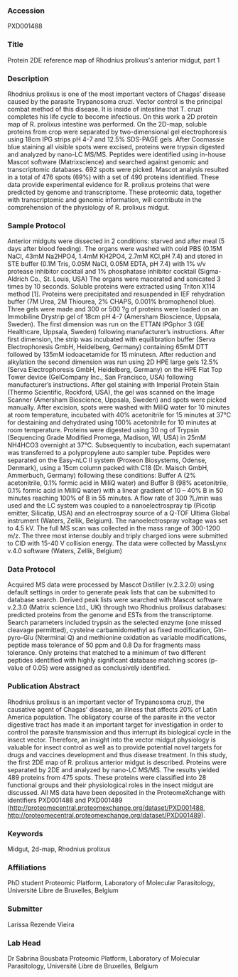 ### Accession
PXD001488

### Title
Protein 2DE reference map of Rhodnius prolixus's anterior midgut, part 1

### Description
Rhodnius prolixus is one of the most important vectors of Chagas’ disease caused by the parasite Trypanosoma cruzi. Vector control is the principal combat method of this disease. It is inside of intestine that T. cruzi completes his life cycle to become infectious. On this work a 2D protein map of R. prolixus intestine was performed. On the 2D-map, soluble proteins from crop were separated by two-dimensional gel electrophoresis using 18cm IPG strips pH 4-7 and 12.5% SDS-PAGE gels. After Coomassie blue staining all visible spots were excised, proteins were trypsin digested and analyzed by nano-LC MS/MS. Peptides were identified using in-house Mascot software (Matrixscience) and searched against genomic and transcriptomic databases. 692 spots were picked. Mascot analysis resulted in a total of 476 spots (69%) with a set of 490 proteins identified. These data provide experimental evidence for R. prolixus proteins that were predicted by genome and transcriptome. These proteomic data, together with transcriptomic and genomic information, will contribute in the comprehension of the physiology of R. prolixus midgut.

### Sample Protocol
Anterior midguts were dissected in 2 conditions: starved and after meal (5 days after blood feeding). The organs were washed with cold PBS (0.15M NaCl, 43mM Na2HPO4, 1.4mM KH2PO4, 2.7mM KCl,pH 7.4) and stored in STE buffer (0.1M Tris, 0.05M NaCl, 0.05M EDTA, pH 7.4) with 1% v/v protease inhibitor cocktail and 1% phosphatase inhibitor cocktail (Sigma-Aldrich Co., St. Louis, USA) The organs were macerated and sonicated 3 times by 10 seconds. Soluble proteins were extracted using Triton X114 method [1]. Proteins were precipitated and resuspended in IEF rehydration buffer (7M Urea, 2M Thiourea, 2% CHAPS, 0.001% bromophenol blue). Three gels were made and 300 or 500 ?g of proteins were loaded on an Immobiline Drystrip gel of 18cm pH 4-7 (Amersham Bioscience, Uppsala, Sweden). The first dimension was run on the ETTAN IPGphor 3 (GE Healthcare, Uppsala, Sweden) following manufacturer’s instructions. After first dimension, the strip was incubated with equilibration buffer (Serva Electrophoresis GmbH, Heidelberg, Germany) containing 65mM DTT followed by 135mM iodoacetamide for 15 minutesn. After reduction and alkylation the second dimension was run using 2D HPE large gels 12.5% (Serva Electrophoresis GmbH, Heidelberg, Germany) on the HPE Flat Top Tower device (GelCompany Inc., San Francisco, USA) following manufacturer’s instructions. After gel staining with Imperial Protein Stain (Thermo Scientific, Rockford, USA), the gel was scanned on the Image Scanner (Amersham Bioscience, Uppsala, Sweden) and spots were picked manually. After excision, spots were washed with MiliQ water for 10 minutes at room temperature, incubated with 40% acetonitrile for 15 minutes at 37°C for destaining and dehydrated using 100% acetonitrile for 10 minutes at room temperature. Proteins were digested using 30 ng of Trypsin (Sequencing Grade Modified Promega, Madison, WI, USA) in 25mM NH4HCO3 overnight at 37°C. Subsequently to incubation, each supernatant was transferred to a polypropylene auto sampler tube. Peptides were separated on the Easy-nLC II system (Proxeon Biosystems, Odense, Denmark), using a 15cm column packed with C18 (Dr. Maisch GmbH, Ammerbuch, Germany) following these conditions: Buffer A (2% acetonitrile, 0.1% formic acid in MiliQ water) and Buffer B (98% acetonitrile, 0.1% formic acid in MilliQ water) with a linear gradient of 10 – 40% B in 50 minutes reaching 100% of B in 55 minutes. A flow rate of 300 ?L/min was used and the LC system was coupled to a nanoelectrospray tip (Picotip emitter, Silicatip, USA) and an electrospray source of a Q-TOF Ultima Global instrument (Waters, Zellik, Belgium). The nanoelectrospray voltage was set to 4.5 kV. The full MS scan was collected in the mass range of 300-1200 m/z. The three most intense doubly and triply charged ions were submitted to CID with 15-40 V collision energy. The data were collected by MassLynx v.4.0 software (Waters, Zellik, Belgium)

### Data Protocol
Acquired MS data were processed by Mascot Distiller (v.2.3.2.0) using default settings in order to generate peak lists that can be submitted to database search. Derived peak lists were searched with Mascot software v.2.3.0 (Matrix science Ltd., UK) through two Rhodnius prolixus databases: predicted proteins from the genome and ESTs from the transcriptome. Search parameters included trypsin as the selected enzyme (one missed cleavage permitted), cysteine carbamidomethyl as fixed modification, Gln-pyro-Glu (Nterminal Q) and methionine oxidation as variable modifications, peptide mass tolerance of 50 ppm and 0.8 Da for fragments mass tolerance. Only proteins that matched to a minimum of two different peptides identified with highly significant database matching scores (p-value of 0.05) were assigned as conclusively identified.

### Publication Abstract
Rhodnius prolixus is an important vector of Trypanosoma cruzi, the causative agent of Chagas' disease, an illness that affects 20% of Latin America population. The obligatory course of the parasite in the vector digestive tract has made it an important target for investigation in order to control the parasite transmission and thus interrupt its biological cycle in the insect vector. Therefore, an insight into the vector midgut physiology is valuable for insect control as well as to provide potential novel targets for drugs and vaccines development and thus disease treatment. In this study, the first 2DE map of R. prolixus anterior midgut is described. Proteins were separated by 2DE and analyzed by nano-LC MS/MS. The results yielded 489 proteins from 475 spots. These proteins were classified into 28 functional groups and their physiological roles in the insect midgut are discussed. All MS data have been deposited in the ProteomeXchange with identifiers PXD001488 and PXD001489 (http://proteomecentral.proteomexchange.org/dataset/PXD001488, http://proteomecentral.proteomexchange.org/dataset/PXD001489).

### Keywords
Midgut, 2d-map, Rhodnius prolixus

### Affiliations
PhD student
Proteomic Platform, Laboratory of Molecular Parasitology, Université Libre de Bruxelles, Belgium

### Submitter
Larissa Rezende Vieira

### Lab Head
Dr Sabrina Bousbata
Proteomic Platform, Laboratory of Molecular Parasitology, Université Libre de Bruxelles, Belgium



